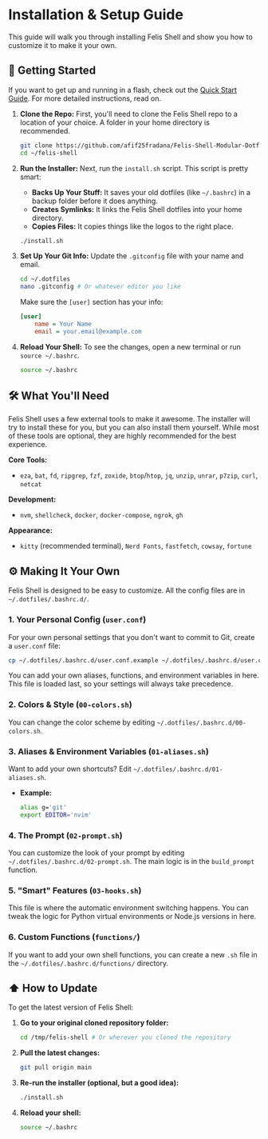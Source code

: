 # Installation & Setup Guide

This guide will walk you through installing Felis Shell and show you how to customize it to make it your own.

## 🚀 Getting Started

If you want to get up and running in a flash, check out the [Quick Start Guide](quick-start.md). For more detailed instructions, read on.

1.  **Clone the Repo:**
    First, you'll need to clone the Felis Shell repo to a location of your choice. A folder in your home directory is recommended.
    ```bash
    git clone https://github.com/afif25fradana/Felis-Shell-Modular-Dotfile.git ~/felis-shell
    cd ~/felis-shell
    ```

2.  **Run the Installer:**
    Next, run the `install.sh` script. This script is pretty smart:
    *   **Backs Up Your Stuff:** It saves your old dotfiles (like `~/.bashrc`) in a backup folder before it does anything.
    *   **Creates Symlinks:** It links the Felis Shell dotfiles into your home directory.
    *   **Copies Files:** It copies things like the logos to the right place.

    ```bash
    ./install.sh
    ```

3.  **Set Up Your Git Info:**
    Update the `.gitconfig` file with your name and email.
    ```bash
    cd ~/.dotfiles
    nano .gitconfig # Or whatever editor you like
    ```
    Make sure the `[user]` section has your info:
    ```ini
    [user]
        name = Your Name
        email = your.email@example.com
    ```

4.  **Reload Your Shell:**
    To see the changes, open a new terminal or run `source ~/.bashrc`.
    ```bash
    source ~/.bashrc
    ```

## 🛠️ What You'll Need

Felis Shell uses a few external tools to make it awesome. The installer will try to install these for you, but you can also install them yourself. While most of these tools are optional, they are highly recommended for the best experience.

**Core Tools:**
- `eza`, `bat`, `fd`, `ripgrep`, `fzf`, `zoxide`, `btop`/`htop`, `jq`, `unzip`, `unrar`, `p7zip`, `curl`, `netcat`

**Development:**
- `nvm`, `shellcheck`, `docker`, `docker-compose`, `ngrok`, `gh`

**Appearance:**
- `kitty` (recommended terminal), `Nerd Fonts`, `fastfetch`, `cowsay`, `fortune`

## ⚙️ Making It Your Own

Felis Shell is designed to be easy to customize. All the config files are in `~/.dotfiles/.bashrc.d/`.

### 1. Your Personal Config (`user.conf`)
For your own personal settings that you don't want to commit to Git, create a `user.conf` file:
```bash
cp ~/.dotfiles/.bashrc.d/user.conf.example ~/.dotfiles/.bashrc.d/user.conf
```
You can add your own aliases, functions, and environment variables in here. This file is loaded last, so your settings will always take precedence.

### 2. Colors & Style (`00-colors.sh`)
You can change the color scheme by editing `~/.dotfiles/.bashrc.d/00-colors.sh`.

### 3. Aliases & Environment Variables (`01-aliases.sh`)
Want to add your own shortcuts? Edit `~/.dotfiles/.bashrc.d/01-aliases.sh`.
*   **Example:**
    ```bash
    alias g='git'
    export EDITOR='nvim'
    ```

### 4. The Prompt (`02-prompt.sh`)
You can customize the look of your prompt by editing `~/.dotfiles/.bashrc.d/02-prompt.sh`. The main logic is in the `build_prompt` function.

### 5. "Smart" Features (`03-hooks.sh`)
This file is where the automatic environment switching happens. You can tweak the logic for Python virtual environments or Node.js versions in here.

### 6. Custom Functions (`functions/`)
If you want to add your own shell functions, you can create a new `.sh` file in the `~/.dotfiles/.bashrc.d/functions/` directory.

## ⬆️ How to Update

To get the latest version of Felis Shell:

1.  **Go to your original cloned repository folder:**
    ```bash
    cd /tmp/felis-shell # Or wherever you cloned the repository
    ```
2.  **Pull the latest changes:**
    ```bash
    git pull origin main
    ```
3.  **Re-run the installer (optional, but a good idea):**
    ```bash
    ./install.sh
    ```
4.  **Reload your shell:**
    ```bash
    source ~/.bashrc
